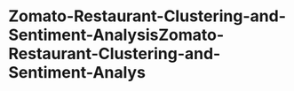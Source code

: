 # Zomato-Restaurant-Clustering-and-Sentiment-AnalysisZomato-Restaurant-Clustering-and-Sentiment-Analys
